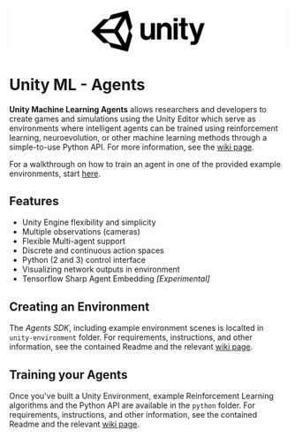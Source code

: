 <img src="images/unity-wide.png" align="middle" width="3000"/>

# Unity ML - Agents
**Unity Machine Learning Agents** allows researchers and developers to create games and simulations using the Unity Editor which serve as environments where intelligent agents can be trained using reinforcement learning, neuroevolution, or other machine learning methods through a simple-to-use Python API. For more information, see the [wiki page](../../wiki).

For a walkthrough on how to train an agent in one of the provided example environments, start [here](../../wiki/Getting-Started-with-Balance-Ball).

## Features
* Unity Engine flexibility and simplicity
* Multiple observations (cameras)
* Flexible Multi-agent support
* Discrete and continuous action spaces
* Python (2 and 3) control interface
* Visualizing network outputs in environment
* Tensorflow Sharp Agent Embedding _[Experimental]_

## Creating an Environment
The _Agents SDK_, including example environment scenes is localted in `unity-environment` folder. For requirements, instructions, and other information, see the contained Readme and the relevant [wiki page](../../wiki/Making-a-new-Unity-Environment).

## Training your Agents
Once you've built a Unity Environment, example Reinforcement Learning algorithms and the Python API are available in the `python` folder. For requirements, instructions, and other information, see the contained Readme and the relevant [wiki page](../../wiki/Unity-Agents---Python-API).
